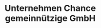 ---
title: "Unternehmen Chance gemeinnützige GmbH"
url: /lindenberg-im-allgaeu/unternehmen-chance-gemeinnuetzige-gmbh/
shop: Warenhaus
---